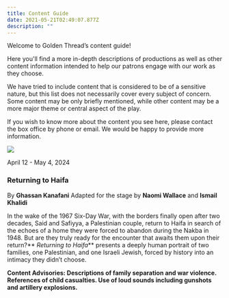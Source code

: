 ```yaml
---
title: Content Guide
date: 2021-05-21T02:49:07.877Z
description: ""
---
```

Welcome to Golden Thread’s content guide!

Here you'll find a more in-depth descriptions of productions as well as other content information intended to help our patrons engage with our work as they choose.

We have tried to include content that is considered to be of a sensitive nature, but this list does not necessarily cover every subject of concern. Some content may be only briefly mentioned, while other content may be a more major theme or central aspect of the play.

If you wish to know more about the content you see here, please contact the box office by phone or email. We would be happy to provide more information.

![](https://ucarecdn.com/575b7405-4465-41a2-96eb-8f7621350a65/)

April 12 - May 4, 2024

### Returning to Haifa

By **Ghassan Kanafani**
Adapted for the stage by **Naomi Wallace** and **Ismail Khalidi**

In the wake of the 1967 Six-Day War, with the borders finally open after two decades, Said and Safiyya, a Palestinian couple, return to Haifa in search of the echoes of a home they were forced to abandon during the Nakba in 1948. But are they truly ready for the encounter that awaits them upon their return?** *Returning to Haifa*** presents a deeply human portrait of two families, one Palestinian, and one Israeli Jewish, forced by history into an intimacy they didn’t choose.

**Content Advisories: Descriptions of family separation and war violence. References of child casualties. Use of loud sounds including gunshots and artillery explosions.**